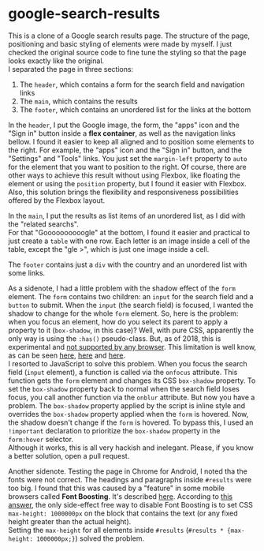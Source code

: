 # google-search-results

This is a clone of a Google search results page. The structure of the page,
positioning and basic styling of elements were made by myself. I just checked
the original source code to fine tune the styling so that the page looks exactly
like the original.  
I separated the page in three sections:

1. The `header`, which contains a form for the search field and navigation links
2. The `main`, which contains the results
3. The `footer`, which contains an unordered list for the links at the bottom

In the `header`, I put the Google image, the form, the "apps" icon and the
"Sign in" button inside a **flex container**, as well as the navigation links
bellow. I found it easier to keep all aligned and to position some elements to the
right. For example, the "apps" icon and the "Sign in" button, and the "Settings"
and "Tools" links. You just set the `margin-left` property to `auto` for the
element that you want to position to the right.  Of course, there are other ways
to achieve this result without using Flexbox, like floating the element or using
the `position` property, but I found it easier with Flexbox. Also, this solution
brings the flexibility and responsiveness possibilities offered by the Flexbox
layout.

In the `main`, I put the results as list items of an unordered list, as I did
with the "related searchs".  
For that "Goooooooooogle" at the bottom, I found it
easier and practical to just create a `table` with one row. Each letter is an
image inside a cell of the table, except the "gle >", which is just one image
inside a cell.

The `footer` contains just a `div` with the country and an unordered list with
some links.

As a sidenote, I had a little problem with the shadow effect of the `form`
element. The `form` contains two children: an `input` for the search field and a
`button` to submit. When the `input` (the search field) is focused, I wanted the
shadow to change for the whole `form` element. So, here is the problem: when you
focus an element, how do you select its parent to apply a property to it
(`box-shadow`, in this case)? Well, with pure CSS, apparently the only way is
using the `:has()` pseudo-class. But, as of 2018, this is experimental and [not
supported by any browser](https://caniuse.com/#feat=css-has). This limitation is
well know, as can be seen [here](https://stackoverflow.com/questions/2212583/affecting-parent-element-of-focusd-element-pure-csshtml-preferred#2212935), [here](https://stackoverflow.com/questions/1014861/is-there-a-css-parent-selector?noredirect=1&lq=1) and [here](https://en.wikipedia.org/wiki/Cascading_Style_Sheets#Limitations).  
I resorted to JavaScript to solve this problem.  When you focus the search field (`input` element), a function is called via the `onfocus` attribute. This function gets the `form`
element and changes its CSS `box-shadow` property. To set the `box-shadow` property back to normal when the search field loses focus, you call another function via the `onblur` attribute. But now you have a problem. The `box-shadow` property
applied by the script is inline style and overrides the `box-shadow` property
applied when the `form` is hovered. Now, the shadow doesn't change if the `form` is hovered. To bypass this, I used an `!important` declaration to prioritize the `box-shadow` property in the `form:hover` selector.  
Although it works, this is all very hackish and inelegant. Please, if you know a better solution, open a pull request.

Another sidenote. Testing the page in Chrome for Android, I noted tha the fonts
were not correct. The headings and paragraphs inside `#results` were too big. I
found that this was caused by a "feature" in some mobile browsers called
**Font Boosting**. It's described
[here](https://bugs.webkit.org/show_bug.cgi?id=84186). According to [this
answer](https://bugs.webkit.org/show_bug.cgi?id=84186#c17), the only side-effect
free way to disable Font Boosting is to set CSS
`max-height: 1000000px` on the block that contains the text (or any fixed height
greater than the actual height).  
Setting the `max-height` for all elements
inside `#results` (`#results * {max-height: 1000000px;}`) solved the problem.